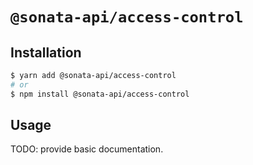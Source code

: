 # `@sonata-api/access-control`

## Installation

```sh
$ yarn add @sonata-api/access-control
# or
$ npm install @sonata-api/access-control
```

## Usage

TODO: provide basic documentation.
